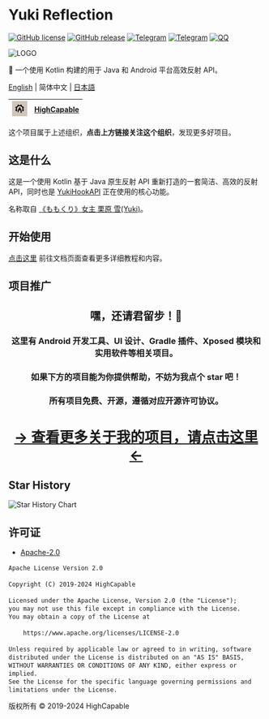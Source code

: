 # Yuki Reflection

[![GitHub license](https://img.shields.io/github/license/HighCapable/YukiReflection?color=blue)](https://github.com/HighCapable/YukiReflection/blob/master/LICENSE)
[![GitHub release](https://img.shields.io/github/v/release/HighCapable/YukiReflection?display_name=release&logo=github&color=green)](https://github.com/HighCapable/YukiReflection/releases)
[![Telegram](https://img.shields.io/badge/discussion-Telegram-blue.svg?logo=telegram)](https://t.me/YukiReflection)
[![Telegram](https://img.shields.io/badge/discussion%20dev-Telegram-blue.svg?logo=telegram)](https://t.me/HighCapable_Dev)
[![QQ](https://img.shields.io/badge/discussion%20dev-QQ-blue.svg?logo=tencent-qq&logoColor=red)](https://qm.qq.com/cgi-bin/qm/qr?k=Pnsc5RY6N2mBKFjOLPiYldbAbprAU3V7&jump_from=webapi&authKey=X5EsOVzLXt1dRunge8ryTxDRrh9/IiW1Pua75eDLh9RE3KXE+bwXIYF5cWri/9lf)

<img src="img-src/icon.png" width = "100" height = "100" alt="LOGO"/>

🌴️ 一个使用 Kotlin 构建的用于 Java 和 Android 平台高效反射 API。

[English](README.md) | 简体中文 | [日本語](README-ja-JP.md)

| <img src="https://github.com/HighCapable/.github/blob/main/img-src/logo.jpg?raw=true" width = "30" height = "30" alt="LOGO"/> | [HighCapable](https://github.com/HighCapable) |
|-------------------------------------------------------------------------------------------------------------------------------|-----------------------------------------------|

这个项目属于上述组织，**点击上方链接关注这个组织**，发现更多好项目。

## 这是什么

这是一个使用 Kotlin 基于 Java 原生反射 API 重新打造的一套简洁、高效的反射 API，同时也是 [YukiHookAPI](https://github.com/HighCapable/YukiHookAPI)
正在使用的核心功能。

名称取自 [《ももくり》女主 栗原 雪(Yuki)](https://www.bilibili.com/bangumi/play/ss5016)。

## 开始使用

[点击这里](https://highcapable.github.io/YukiReflection/zh-cn/) 前往文档页面查看更多详细教程和内容。

## 项目推广

<!--suppress HtmlDeprecatedAttribute -->
<div align="center">
    <h2>嘿，还请君留步！👋</h2>
    <h3>这里有 Android 开发工具、UI 设计、Gradle 插件、Xposed 模块和实用软件等相关项目。</h3>
    <h3>如果下方的项目能为你提供帮助，不妨为我点个 star 吧！</h3>
    <h3>所有项目免费、开源，遵循对应开源许可协议。</h3>
    <h1><a href="https://github.com/fankes/fankes/blob/main/project-promote/README-zh-CN.md">→ 查看更多关于我的项目，请点击这里 ←</a></h1>
</div>

## Star History

![Star History Chart](https://api.star-history.com/svg?repos=HighCapable/YukiReflection&type=Date)

## 许可证

- [Apache-2.0](https://www.apache.org/licenses/LICENSE-2.0)

```
Apache License Version 2.0

Copyright (C) 2019-2024 HighCapable

Licensed under the Apache License, Version 2.0 (the "License");
you may not use this file except in compliance with the License.
You may obtain a copy of the License at

    https://www.apache.org/licenses/LICENSE-2.0

Unless required by applicable law or agreed to in writing, software
distributed under the License is distributed on an "AS IS" BASIS,
WITHOUT WARRANTIES OR CONDITIONS OF ANY KIND, either express or implied.
See the License for the specific language governing permissions and
limitations under the License.
```

版权所有 © 2019-2024 HighCapable